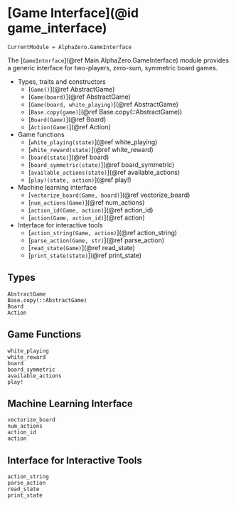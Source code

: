 # [Game Interface](@id game_interface)

```@meta
CurrentModule = AlphaZero.GameInterface
```

The [`GameInterface`](@ref Main.AlphaZero.GameInterface) module provides a
generic interface for two-players, zero-sum, symmetric board games.

  * Types, traits and constructors
    - [`Game()`](@ref AbstractGame)
    - [`Game(board)`](@ref AbstractGame)
    - [`Game(board, white_playing)`](@ref AbstractGame)
    - [`Base.copy(game)`](@ref Base.copy(::AbstractGame))
    - [`Board(Game)`](@ref Board)
    - [`Action(Game)`](@ref Action)
  * Game functions
    - [`white_playing(state)`](@ref white_playing)
    - [`white_reward(state)`](@ref white_reward)
    - [`board(state)`](@ref board)
    - [`board_symmetric(state)`](@ref board_symmetric)
    - [`available_actions(state)`](@ref available_actions)
    - [`play!(state, action)`](@ref play!)
  * Machine learning interface
    - [`vectorize_board(Game, board)`](@ref vectorize_board)
    - [`num_actions(Game)`](@ref num_actions)
    - [`action_id(Game, action)`](@ref action_id)
    - [`action(Game, action_id)`](@ref action)
  * Interface for interactive tools
    - [`action_string(Game, action)`](@ref action_string)
    - [`parse_action(Game, str)`](@ref parse_action)
    - [`read_state(Game)`](@ref read_state)
    - [`print_state(state)`](@ref print_state)

## Types

```@docs
AbstractGame
Base.copy(::AbstractGame)
Board
Action
```

## Game Functions

```@docs
white_playing
white_reward
board
board_symmetric
available_actions
play!
```

## Machine Learning Interface

```@docs
vectorize_board
num_actions
action_id
action
```

## Interface for Interactive Tools

```@docs
action_string
parse_action
read_state
print_state
```
